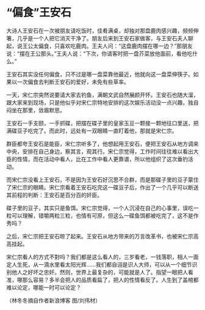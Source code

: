 # “偏食”王安石

大诗人王安石在一次被朋友请吃饭时，佳肴满桌，却独对那盘鹿肉感兴趣，频频伸箸，几乎是一个人把它消灭干净了。朋友后来到王安石家做客，与王安石夫人聊起，说王公太偏食，只喜欢吃鹿肉。王夫人问：“这盘鹿肉摆在哪一边？”那朋友说：“摆在王公那头。”王夫人说：“下次，你请客时把一盘芥菜放他面前，看他吃什么。” 

王安石其实没任何偏食，只不过是哪一盘菜靠他最近，他就向这一盘菜伸筷子。如果以一次偏食去判断王安石的爱好，未免有些草率。 

一天，宋仁宗突然说要请大家去钓鱼，满朝文武自然展颜开怀。王安石也随大溜，跟大家来到现场，只是他似乎对宋仁宗特地安排的这次娱乐活动没一点兴趣，独自闷坐在那里，敛眉默思。 

王安石一手支颐，一手抓碟，把摆在碟子里的皇家玉豆一颗接一颗地往口里送，把满碟豆子吃完了。而此时，远处有一双眼睛一直盯着他，那就是宋仁宗。 

群臣都夸王安石是能臣，宋仁宗听多了，他想起用王安石，便把王安石从地方调来中央，安排在自己身边，察其言，观其行。宋仁宗觉得，工作时间往往难以看出大臣的性情，而在活动中看人，比在工作中看人更靠谱，所以他组织了这次垂钓活动。 

而宋仁宗没看上王安石，不是因为王安石好沉思不合群，而是那碟子里的豆子蒙住了宋仁宗的眼睛。宋仁宗看着王安石吃完这一碟豆子后，作出了一个几乎可以断送其前程的判断：王安石是百分百的奸臣。 

碟子里的豆子，其实只是鱼饵。宋仁宗觉得，一个人沉浸在自己的心事里，误吃一粒可以理解，错嚼两粒三粒，也情有可原，但这么一碟鱼饵都被吃完了，这不是作秀吗？ 

之后，宋仁宗把王安石晾了起来。王安石从地方带来的万言改革书，也被宋仁宗高高挂起。 

宋仁宗看人的方式不對吗？我们都是这么看人的，三岁看老，一钱落职，相人一面定人生死，从一滴水里看太阳光辉……我们都自诩是识人大师，可以从一个细节识别他人之好坏之忠奸。然则，世界上最复杂的，可能就是人了。指望一眼把人看准，哪那么容易？多半会把人的品质看扁了，把人的性情看反了。人生到了盖棺都难以论定，哪能一时可以论定？ 

（林冬冬摘自作者新浪博客 图/刘伟材）
